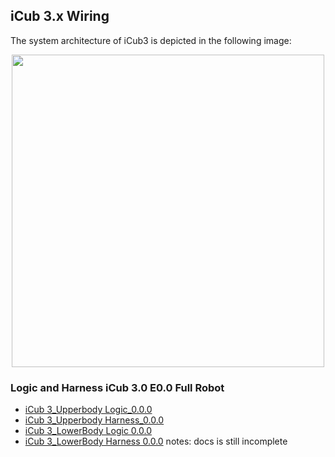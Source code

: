 ## iCub 3.x Wiring 

The system architecture of iCub3 is depicted in the following image:

<center> <img src ="../img/Architecture_iCub3.0.png" width=500>
         
</center>

### Logic and Harness iCub 3.0 E0.0 Full Robot 
- [iCub 3_Upperbody Logic_0.0.0](https://github.com/icub-tech-iit/electronics-public/blob/master/projects/robots/iCub3.0/iCub%203_14432_Upperbody%20Logic.pdf)
- [iCub 3_Upperbody Harness_0.0.0](https://github.com/icub-tech-iit/electronics-public/blob/master/projects/robots/iCub3.0/iCub%203_10360_Upperbody%20Harness.pdf)
- [iCub 3_LowerBody Logic 0.0.0](https://github.com/icub-tech-iit/electronics-public/blob/master/projects/robots/iCub3.0/iCub%203_10681_LowerBody%20Logic.pdf)
- [iCub 3_LowerBody Harness 0.0.0](https://github.com/icub-tech-iit/electronics-public/blob/master/projects/robots/iCub3.0/iCub%203_14433_Lowerbody%20Harness.pdf)
notes: docs is still incomplete 